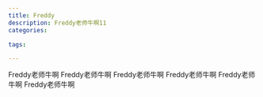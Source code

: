 ```yaml
---
title: Freddy
description: Freddy老师牛啊11
categories:

tags:

---
```

Freddy老师牛啊
Freddy老师牛啊
Freddy老师牛啊
Freddy老师牛啊
Freddy老师牛啊
Freddy老师牛啊